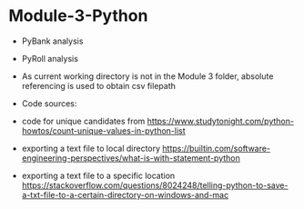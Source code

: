 # Module-3-Python

* PyBank analysis

* PyRoll analysis

* As current working directory is not in the Module 3 folder, absolute referencing is used to obtain csv filepath

* Code sources:
 * code for unique candidates from https://www.studytonight.com/python-howtos/count-unique-values-in-python-list
 * exporting a text file to local directory https://builtin.com/software-engineering-perspectives/what-is-with-statement-python
 * exporting a text file to a specific location https://stackoverflow.com/questions/8024248/telling-python-to-save-a-txt-file-to-a-certain-directory-on-windows-and-mac
